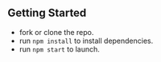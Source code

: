 ## Getting Started

* fork or clone the repo.
* run `npm install` to install dependencies.
* run `npm start` to launch.
